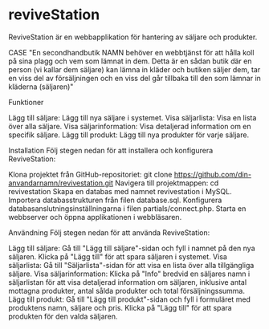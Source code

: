 ﻿# reviveStation
ReviveStation är en webbapplikation för hantering av säljare och produkter.

CASE "En secondhandbutik NAMN behöver en webbtjänst för att hålla koll på sina plagg och vem som lämnat in dem. Detta är en sådan butik där en person (vi kallar dem säljare) kan lämna in kläder och butiken säljer dem, tar en viss del av försäljningen och en viss del går tillbaka till den som lämnar in kläderna (säljaren)"


Funktioner

Lägg till säljare: Lägg till nya säljare i systemet.
Visa säljarlista: Visa en lista över alla säljare.
Visa säljarinformation: Visa detaljerad information om en specifik säljare.
Lägg till produkt: Lägg till nya produkter för varje säljare.

Installation
Följ stegen nedan för att installera och konfigurera ReviveStation:

Klona projektet från GitHub-repositoriet: git clone https://github.com/din-anvandarnamn/revivestation.git
Navigera till projektmappen: cd revivestation
Skapa en databas med namnet revivestation i MySQL.
Importera databasstrukturen från filen database.sql.
Konfigurera databasanslutningsinställningarna i filen partials/connect.php.
Starta en webbserver och öppna applikationen i webbläsaren.

Användning
Följ stegen nedan för att använda ReviveStation:

Lägg till säljare: Gå till "Lägg till säljare"-sidan och fyll i namnet på den nya säljaren. Klicka på "Lägg till" för att spara säljaren i systemet.
Visa säljarlista: Gå till "Säljarlista"-sidan för att visa en lista över alla tillgängliga säljare.
Visa säljarinformation: Klicka på "Info" bredvid en säljares namn i säljarlistan för att visa detaljerad information om säljaren, inklusive antal mottagna produkter, antal sålda produkter och total försäljningssumma.
Lägg till produkt: Gå till "Lägg till produkt"-sidan och fyll i formuläret med produktens namn, säljare och pris. Klicka på "Lägg till" för att spara produkten för den valda säljaren.
